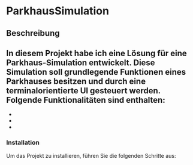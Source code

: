 # ParkhausSimulation

## Beschreibung

In diesem Projekt habe ich eine Lösung für eine Parkhaus-Simulation entwickelt.
Diese Simulation soll grundlegende Funktionen eines Parkhauses besitzen und durch 
eine terminalorientierte UI gesteuert werden. Folgende Funktionalitäten sind enthalten:
- 
-
-
-

### Installation

Um das Projekt zu installieren, führen Sie die folgenden Schritte aus:
